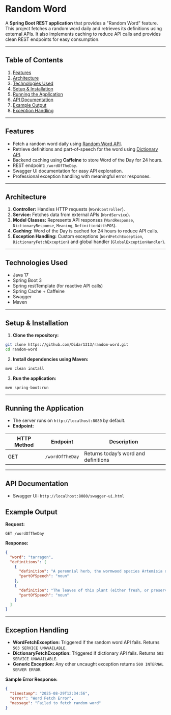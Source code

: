 # Random Word

A **Spring Boot REST application** that provides a "Random Word" feature. This project fetches a random word daily and retrieves its definitions using external APIs. It also implements caching to reduce API calls and provides clean REST endpoints for easy consumption.

---

## **Table of Contents**

1. [Features](#features)
2. [Architecture](#architecture)
3. [Technologies Used](#technologies-used)
4. [Setup & Installation](#setup--installation)
5. [Running the Application](#running-the-application)
6. [API Documentation](#api-documentation)
7. [Example Output](#example-output)
9. [Exception Handling](#exception-handling)

---

## **Features**

* Fetch a random word daily using [Random Word API](https://random-word-api.herokuapp.com/).
* Retrieve definitions and part-of-speech for the word using [Dictionary API](https://dictionaryapi.dev/).
* Backend caching using **Caffeine** to store Word of the Day for 24 hours.
* REST endpoint: `/wordOfTheDay`.
* Swagger UI documentation for easy API exploration.
* Professional exception handling with meaningful error responses.

---

## **Architecture**

1. **Controller:** Handles HTTP requests (`WordController`).
2. **Service:** Fetches data from external APIs (`WordService`).
3. **Model Classes:** Represents API responses (`WordResponse`, `DictionaryResponse`, `Meaning`, `DefinitionWithPOS`).
4. **Caching:** Word of the Day is cached for 24 hours to reduce API calls.
5. **Exception Handling:** Custom exceptions (`WordFetchException`, `DictionaryFetchException`) and global handler (`GlobalExceptionHandler`).

---

## **Technologies Used**

* Java 17
* Spring Boot 3
* Spring restTemplate (for reactive API calls)
* Spring Cache + Caffeine
* Swagger
* Maven

---

## **Setup & Installation**

1. **Clone the repository:**

```bash
git clone https://github.com/Didar1313/random-word.git
cd random-word
```

2. **Install dependencies using Maven:**

```bash
mvn clean install
```

3. **Run the application:**

```bash
mvn spring-boot:run
```

---

## **Running the Application**

* The server runs on `http://localhost:8080` by default.
* **Endpoint:**

| HTTP Method | Endpoint        | Description                          |
| ----------- | --------------- | ------------------------------------ |
| GET         | `/wordOfTheDay` | Returns today’s word and definitions |

---

## **API Documentation**

* Swagger UI: `http://localhost:8080/swagger-ui.html`

## **Example Output**

**Request:**

```http
GET /wordOfTheDay
```

**Response:**

```json
{
  "word": "tarragon",
  "definitions": [
    {
      "definition": "A perennial herb, the wormwood species Artemisia dracunculus, from Europe and parts of Asia.",
      "partOfSpeech": "noun"
    },
    {
      "definition": "The leaves of this plant (either fresh, or preserved in vinegar / oil mixture) used as a seasoning.",
      "partOfSpeech": "noun"
    }
  ]
}
```
---

## **Exception Handling**

* **WordFetchException:** Triggered if the random word API fails. Returns `503 SERVICE UNAVAILABLE`.
* **DictionaryFetchException:** Triggered if dictionary API fails. Returns `503 SERVICE UNAVAILABLE`.
* **Generic Exception:** Any other uncaught exception returns `500 INTERNAL SERVER ERROR`.

**Sample Error Response:**

```json
{
  "timestamp": "2025-08-29T12:34:56",
  "error": "Word Fetch Error",
  "message": "Failed to fetch random word"
}
```
